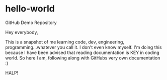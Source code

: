 # hello-world
GitHub Demo Repository

Hey everybody,

This is a snapshot of me learning code, dev, engineering, programming...whatever you call it. I don't even know myself. 
I'm doing this because I have been advised that reading documentation is KEY in coding world. So here I am, following along with GitHubs very own documentation :)

HALP!

